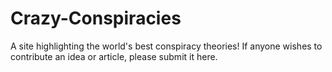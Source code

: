 # Crazy-Conspiracies
A site highlighting the world's best conspiracy theories! If anyone wishes to contribute an idea or article, please submit it here.

